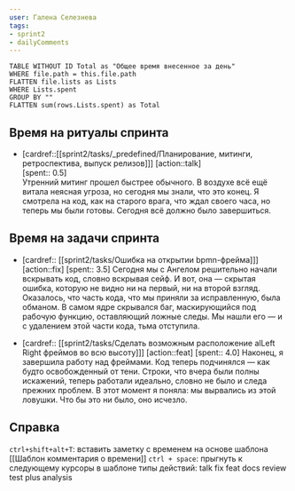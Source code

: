 ```yaml
---
user: Галена Селезнева
tags:
- sprint2
- dailyComments
---
```




```dataview 
TABLE WITHOUT ID Total as "Общее время внесенное за день"
WHERE file.path = this.file.path 
FLATTEN file.lists as Lists
WHERE Lists.spent
GROUP BY ""
FLATTEN sum(rows.Lists.spent) as Total
```
## Время на ритуалы спринта

* [cardref::[[sprint2/tasks/_predefined/Планирование, митинги, ретроспектива, выпуск релизов]]]
  [action::talk]  
  [spent:: 0.5]  
  Утренний митинг прошел быстрее обычного. В воздухе всё ещё витала неясная угроза, но сегодня мы знали, что это конец. Я смотрела на код, как на старого врага, что ждал своего часа, но теперь мы были готовы. Сегодня всё должно было завершиться.

## Время на задачи спринта

* [cardref:: [[sprint2/tasks/Ошибка на открытии bpmn-фрейма]]]
  [action::fix]
  [spent:: 3.5]
  Сегодня мы с Ангелом решительно начали вскрывать код, словно вскрывая сейф. И вот, она — скрытая ошибка, которую не видно ни на первый, ни на второй взгляд. Оказалось, что часть кода, что мы приняли за исправленную, была обманом. В самом ядре скрывался баг, маскирующийся под рабочую функцию, оставляющий ложные следы. Мы нашли его — и с удалением этой части кода, тьма отступила.

* [cardref:: [[sprint2/tasks/Сделать возможным расположение alLeft Right фреймов во всю высоту]]]
  [action::feat]
  [spent:: 4.0]
  Наконец, я завершила работу над фреймами. Код теперь подчинялся — как будто освобожденный от тени. Строки, что вчера были полны искажений, теперь работали идеально, словно не было и следа прежних проблем. В этот момент я поняла: мы вырвались из этой ловушки. Что бы это ни было, оно исчезло.

## Справка

`ctrl+shift+alt+T`:
	вставить заметку с временем на основе шаблона [[Шаблон комментария о времени]] 
`ctrl + space`:
	прыгнуть к следующему курсоры в шаблоне
типы действий:
	talk
	fix
	feat
	docs
	review
	test
	plus
	analysis


